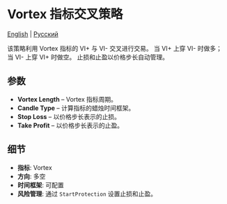 # Vortex 指标交叉策略
[English](README.md) | [Русский](README_ru.md)

该策略利用 Vortex 指标的 VI+ 与 VI- 交叉进行交易。
当 VI+ 上穿 VI- 时做多；当 VI- 上穿 VI+ 时做空。
止损和止盈以价格步长自动管理。

## 参数

- **Vortex Length** – Vortex 指标周期。
- **Candle Type** – 计算指标的蜡烛时间框架。
- **Stop Loss** – 以价格步长表示的止损。
- **Take Profit** – 以价格步长表示的止盈。

## 细节

- **指标**: Vortex
- **方向**: 多空
- **时间框架**: 可配置
- **风险管理**: 通过 `StartProtection` 设置止损和止盈。
